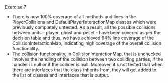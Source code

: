 Exercise 7
- There is now 100% coverage of all methods and lines in the PlayerCollisions and DefaultPlayerInteractionMap classes which were previously
completely untested. As a result, all the possible collisions between units - player, ghost and pellet - have been covered as per the decision 
table and thus, we have achieved 94% line coverage of the CollisionInteractionMap, indicating high coverage of the overall collision functionality.
- The collision functionality, in CollisionInteractionMap, that is unchecked involves the handling of the collision between two colliding parties, if the handler is null or if the
collider is null. Moreover, it's not tested that when there are interfaces that the class inherits from, they will get added to the list of classes and interfaces that is output.
